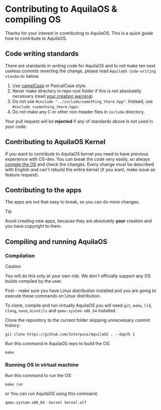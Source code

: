 # Contributing to AquilaOS & compiling OS

Thanks for your interest in contributing to AquilaOS. This is a quick guide how to contribute to AquilaOS.

## Code writing standards

There are standards in writing code for AquilaOS and to not make ten next useless commits reverting the change, please read `AquilaOS Code-writing standards` below.

1. Use [camelCase](https://en.wikipedia.org/wiki/camelCase) or PascalCase style.
2. Never make directory in repo root folder if this is not absolutelly necessary (read [your creation warning](#contributing-to-the-apps)).
3. Do not use `#include "../include/something_there.hpp"`. Instead, use `#include <something_there.hpp>`.
4. Do not make any C or other non-header files in `include` directory.

Your pull request will be **rejected** if any of standards above is not used in your code.

## Contributing to AquilaOS Kernel

If you want to contribute to AquilaOS kernel you need to have previous experience with OS-dev. You can break the code very easily, so always [compile the OS](#compiling-and-running-AquilaOS) and check the changes. Every change must be described with English and can't rebuild the entire kernel (if you want, make issue as feature request).

## Contributing to the apps

The apps are not that easy to break, so you can do more changes.

> [!TIP]
> Avoid creating new apps, because they are absolutely **your** creation and you have copyright to them.

## Compiling and running AquilaOS

### Compilation

> [!CAUTION]
> You will do this only at your own risk. We don't officially support any OS builds compiled by the user.

First - make sure you have Linux distribution installed and you are going to execute these commands on Linux distribution.

To clone, compile and run virtually AquilaOS you will need `git`, `make`, `lld`, `clang`, `nasm`, `binutils` and `qemu-system-x86_64` installed.

Clone the repository to the current folder skipping unnecessary commit history:

`git clone https://github.com/Interpuce/AquilaOS . --depth 1`

Run this command in AquilaOS repo to build the OS:

`make`

### Running OS in virtual machine

Run this command to run the OS:

`make run`

or You can run AquilaOS using this command:

`qemu-system-x86_64 -kernel kernel.elf`